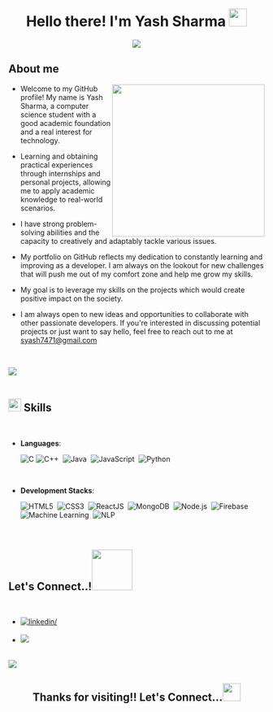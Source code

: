 
<h1 align="center"><b>Hello there! I'm Yash Sharma </b><img src="https://media.giphy.com/media/hvRJCLFzcasrR4ia7z/giphy.gif" width="35"></h1>

<p align="center">
  <img src="https://readme-typing-svg.herokuapp.com?font=Time+New+Roman&color=cyan&size=25&center=true&vCenter=true&width=800&height=100&lines=A+learner+with+a+passion+for+building+innovative+solutions;Computer+Science+Student;Adaptive+Learner;Love+to+learn+new+tech">
</p>
	
## **About me**

<picture>
  <source media="(max-width: 767px)" srcset="">
  <img align="right" alt="" src="./assets/mdImages/programming.svg" width=300px>
</picture>


- Welcome to my GitHub profile! My name is Yash Sharma, a computer science student with a good academic foundation and a real interest for technology.

- Learning and obtaining practical experiences through internships and personal projects, allowing me to apply academic knowledge to real-world scenarios.

- I have strong problem-solving abilities and the capacity to creatively and adaptably tackle various issues.

- My portfolio on GitHub reflects my dedication to constantly learning and improving as a developer. I am always on the lookout for new challenges that will push me out of my comfort zone and help me grow my skills.

- My goal is to leverage my skills on the projects which would create positive impact on the society.

- I am always open to new ideas and opportunities to collaborate with other passionate developers. If you're interested in discussing potential projects or just want to say hello, feel free to reach out to me at <a href="mailto:syash7471@gmail.com">syash7471@gmail.com</a>


<br>

<img src="https://user-images.githubusercontent.com/73097560/115834477-dbab4500-a447-11eb-908a-139a6edaec5c.gif"><br><br>

## <img src="https://media2.giphy.com/media/QssGEmpkyEOhBCb7e1/giphy.gif?cid=ecf05e47a0n3gi1bfqntqmob8g9aid1oyj2wr3ds3mg700bl&rid=giphy.gif" width ="25"><b> Skills</b>
<br>

<p align="center">

- **Languages**:
  
    ![C](https://img.shields.io/badge/C-%2300599C.svg?style=for-the-badge&logo=c&logoColor=white)
    ![C++](https://img.shields.io/badge/C++%20-%2300599C.svg?style=for-the-badge&logo=c%2B%2B&logoColor=white)&nbsp;
    ![Java](https://img.shields.io/badge/Java-%23ED8B00.svg?style=for-the-badge&logo=java&logoColor=white)&nbsp;
    ![JavaScript](https://img.shields.io/badge/JavaScript%20-%23F7DF1E.svg?style=for-the-badge&logo=javascript&logoColor=black)&nbsp;
    ![Python](https://img.shields.io/badge/Python%20-%2314354C.svg?style=for-the-badge&logo=python&logoColor=white)&nbsp;
    
<br>   
    
- **Development Stacks**:
  
   ![HTML5](https://img.shields.io/badge/HTML5%20-%23E34F26.svg?style=for-the-badge&logo=html5&logoColor=white)&nbsp;
   ![CSS3](https://img.shields.io/badge/CSS%20-%231572B6.svg?style=for-the-badge&logo=css3&logoColor=white)&nbsp;
   ![ReactJS](https://img.shields.io/badge/ReactJS-%2361DAFB.svg?style=for-the-badge&logo=react&logoColor=white)&nbsp;
   ![MongoDB](https://img.shields.io/badge/MongoDB-%2347A248.svg?style=for-the-badge&logo=mongodb&logoColor=white)&nbsp;
   ![Node.js](https://img.shields.io/badge/Node.js-%23339933.svg?style=for-the-badge&logo=node.js&logoColor=white)&nbsp;
   ![Firebase](https://img.shields.io/badge/Firebase%20-%23FFCA28.svg?style=for-the-badge&logo=firebase&logoColor=black)&nbsp;
   ![Machine Learning](https://img.shields.io/badge/Machine%20Learning%20-%23FF6F00.svg?style=for-the-badge&logo=TensorFlow&logoColor=white)&nbsp;
   ![NLP](https://img.shields.io/badge/NLP%20-%23039BE5.svg?style=for-the-badge&logo=natural-language-processing&logoColor=white)&nbsp;

   

<br>


</p>

## <b> Let's Connect..!</b><img src="./assets/mdImages/handshake.gif" width ="80">
<br>
<div align='left'>

<ul>

<li>
<a href="https://linkedin.com/in/yash-sharma-040250207" target="_blank">
<img src="https://img.shields.io/badge/linkedin:Yash_Sharma-0077B5.svg?color=405DE6&style=for-the-badge&logo=linkedin&logoColor=white" alt=linkedin/>
</a>
</li>

<br>

<li>
<a href="mailto:syash7471@gmail.com" target="_blank">
<img src="https://img.shields.io/badge/gmail:  syash7471-%23EA4335.svg?style=for-the-badge&logo=gmail&logoColor=white" t=mail/>
</a>
</li>
	
</ul>
</div>

<br>
<img src="https://user-images.githubusercontent.com/73097560/115834477-dbab4500-a447-11eb-908a-139a6edaec5c.gif">

<div align='center'>

## <b>Thanks for visiting!! Let's Connect...<img src="https://media.giphy.com/media/hvRJCLFzcasrR4ia7z/giphy.gif" width="35"></b>

</div>

